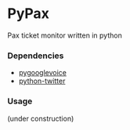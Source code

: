 PyPax
=====

Pax ticket monitor written in python

### Dependencies
* [pygooglevoice](https://github.com/pettazz/pygooglevoice)
* [python-twitter](https://github.com/bear/python-twitter)

### Usage
(under construction)
